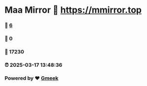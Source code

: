 # Maa Mirror :link: https://mmirror.top 
### :page_facing_up: [6](https://mmirror.top/tag.html) 
### :speech_balloon: 0 
### :hibiscus: 17230 
### :alarm_clock: 2025-03-17 13:48:36 
### Powered by :heart: [Gmeek](https://github.com/Meekdai/Gmeek)
